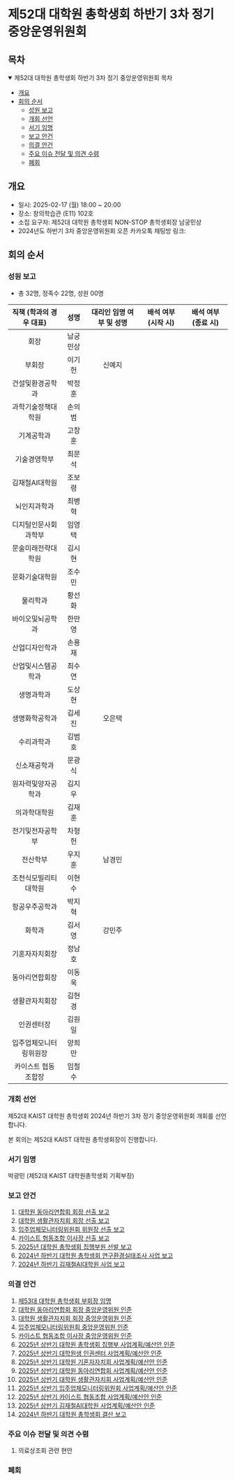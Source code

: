 제52대 대학원 총학생회 하반기 3차 정기 중앙운영위원회 
===

## 목차

<details open>
<summary>제52대 대학원 총학생회 하반기 3차 정기 중앙운영위원회 목차</summary>
  
- [개요](#개요) 
- [회의 순서](#회의-순서) 
	- [성원 보고](#성원-보고) 
	- [개회 선언](#개회-선언) 
	- [서기 임명](#서기-임명) 
	- [보고 안건](#보고-안건) 
	- [의결 안건](#의결-안건) 
	- [주요 이슈 전달 및 의견 수렴](#주요-이슈-전달-및-의견-수렴) 
	- [폐회](#폐회) 
</details>

## 개요 
- 일시: 2025-02-17 (월) 18:00 ~ 20:00
- 장소: 창의학습관 (E11) 102호 
- 소집 요구자: 제52대 대학원 총학생회 NON-STOP 총학생회장 남궁민상
- 2024년도 하반기 3차 중앙운영위원회 오픈 카카오톡 채팅방 링크: 

## 회의 순서
### 성원 보고
- 총 32명, 정족수 22명, 성원 00명

| 직책 (학과의 경우 대표) | 성명 | 대리인 임명 여부 및 성명 | 배석 여부 (시작 시) | 배석 여부 (종료 시) |
|:---:|:---:|:---:|:---:|:---:|
| 회장 | 남궁민상 |   |    |   |
| 부회장 | 이기헌 | 신예지  |    |   |
| 건설및환경공학과 | 박정훈 |   |    |   |
| 과학기술정책대학원 | 손의범 |   |    |   |
| 기계공학과 | 고창훈 |   |    |   |
| 기술경영학부 | 최문석 |   |    |   |
| 김재철AI대학원 | 조보령 |   |    |   |
| 뇌인지과학과 | 최병혁 |   |    |   |
| 디지털인문사회과학부 | 임영택 |   |    |   |
| 문술미래전략대학원 | 김시현 |   |    |   |
| 문화기술대학원 | 조수민 |   |    |   |
| 물리학과 | 황선화 |   |    |   |
| 바이오및뇌공학과 | 한만영 |   |    |   |
| 산업디자인학과 | 손용재 |   |    |   |
| 산업및시스템공학과 | 최수연 |   |    |   |
| 생명과학과 | 도상현 |   |    |   |
| 생명화학공학과 | 김세진 | 오은택  |    |   |
| 수리과학과 | 김범호 |   |    |   |
| 신소재공학과 | 문광식 |   |    |   |
| 원자력및양자공학과 | 김지우 |   |    |   |
| 의과학대학원 | 김재훈 |   |    |   |
| 전기및전자공학부 | 차형헌 |   |    |   |
| 전산학부 | 우지훈 |  남경민 |    |   |
| 조천식모빌리티대학원 | 이현수 |   |    |   |
| 항공우주공학과 | 박지혁 |   |    |   |
| 화학과 | 김서영 | 강민주 |    |   |
| 기혼자자치회장 | 정남호 |   |    |   |
| 동아리연합회장 | 이동욱 |   |    |   |
| 생활관자치회장 | 김현경 |   |    |   |
| 인권센터장 | 김원일 |   |    |   |
| 입주업체모니터링위원장 | 양희만 |   |    |   |
| 카이스트 협동조합장 | 임철수 |   |    |   |

### 개회 선언
제52대 KAIST 대학원 총학생회 2024년 하반기 3차 정기 중앙운영위원회 개회를 선언합니다. 

본 회의는 제52대 KAIST 대학원 총학생회장이 진행합니다.

### 서기 임명
박광민 (제52대 KAIST 대학원총학생회 기획부장)

### 보고 안건
1. [대학원 동아리연합회 회장 선출 보고](보고안건/동연_선출보고.md)
2. [대학원 생활관자치회 회장 선출 보고](보고안건/생자회_선출보고.md)
3. [입주업체모니터링위원회 위원장 선출 보고](보고안건/입모위_선출보고.md)
4. [카이스트 협동조합 이사장 선출 보고](보고안건/협동조합_선출보고.md)
5. [2025년 대학원 총학생회 집행부원 선발 보고](보고안건/원총_집행부.md)
6. [2024년 하반기 대학원 총학생회 연구환경실태조사 사업 보고](보고안건/원총_연환실.md)
7. [2024년 하반기 김재철AI대학원 사업 보고](보고안건/AI_사업보고.md)

### 의결 안건
1. [제53대 대학원 총학생회 부회장 임명](의결안건/원총/원총_부회장.md)
2. [대학원 동아리연합회 회장 중앙운영위원 인준](의결안건/동연/동연_중운위원.md) 
3. [대학원 생활관자치회 회장 중앙운영위원 인준](의결안건/생자회/생자회_중운위원.md)
4. [입주업체모니터링위원회 중앙운영위원 인준](의결안건/입모위/입모위_중운위원.md)
5. [카이스트 협동조합 이사장 중앙운영위원 인준](의결안건/협동조합/협동조합_중운위원.md)
6. [2025년 상반기 대학원 총학생회 집행부 사업계획/예산안 인준](의결안건/원총/원총_사업계획.md)
7. [2025년 상반기 대학원생 인권센터 사업계획/예산안 인준](의결안건/인권센터/인권센터_사업계획.md) 
8. [2025년 상반기 대학원 기혼자자치회 사업계획/예산안 인준](의결안건/기자회/기자회_사업계획.md) 
9. [2025년 상반기 대학원 동아리연합회 사업계획/예산안 인준](의결안건/동연/동연_사업계획.md) 
10. [2025년 상반기 대학원 생활관자치회 사업계획/예산안 인준](의결안건/생자회/생자회_사업계획.md)
11. [2025년 상반기 입주업체모니터링위원회 사업계획/예산안 인준](의결안건/입모위/입모위_사업계획.md)
12. [2025년 상반기 카이스트 협동조합 사업계획/예산안 인준](의결안건/협동조합/협동조합_사업계획.md)
13. [2025년 상반기 김재철AI대학원 사업계획/예산안 인준](의결안건/AI/AI_사업계획.md)
14. [2024년 하반기 대학원 총학생회 결산 보고](의결안건/하반기총학생회결산.md)

### 주요 이슈 전달 및 의견 수렴
1. 의료상조회 관련 현안

### 폐회

